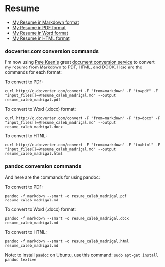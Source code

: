 Resume
======

* [My Resume in Markdown format](https://github.com/calebmadrigal/Resume/blob/master/resume_caleb_madrigal.md)
* [My Resume in PDF format](https://github.com/calebmadrigal/Resume/raw/master/resume_caleb_madrigal.pdf)
* [My Resume in Word format](https://github.com/calebmadrigal/Resume/raw/master/resume_caleb_madrigal.docx)
* [My Resume in HTML format](https://github.com/calebmadrigal/Resume/raw/master/resume_caleb_madrigal.html)


### docverter.com conversion commands

I'm now using [Pete Keen's](https://www.petekeen.net) great [document conversion service](http://www.docverter.com) to convert my resume from Markdown to PDF, HTML, and DOCX. Here are the commands for each format:

To convert to PDF:

    curl http://c.docverter.com/convert -F "from=markdown" -F "to=pdf" -F "input_files[]=@resume_caleb_madrigal.md" --output resume_caleb_madrigal.pdf

To convert to Word (.docx) format:

    curl http://c.docverter.com/convert -F "from=markdown" -F "to=docx" -F "input_files[]=@resume_caleb_madrigal.md" --output resume_caleb_madrigal.docx

To convert to HTML:

    curl http://c.docverter.com/convert -F "from=markdown" -F "to=html" -F "input_files[]=@resume_caleb_madrigal.md" --output resume_caleb_madrigal.html


### pandoc conversion commands:

And here are the commands for using pandoc:

To convert to PDF:

    pandoc -f markdown --smart -o resume_caleb_madrigal.pdf resume_caleb_madrigal.md

To convert to Word (.docx) format:

    pandoc -f markdown --smart -o resume_caleb_madrigal.docx resume_caleb_madrigal.md

To convert to HTML:

    pandoc -f markdown --smart -o resume_caleb_madrigal.html resume_caleb_madrigal.md


Note: to install `pandoc` on Ubuntu, use this command: `sudo apt-get install pandoc texlive`


